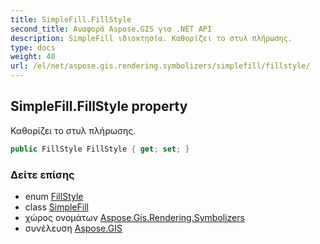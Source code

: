 ```yaml
---
title: SimpleFill.FillStyle
second_title: Αναφορά Aspose.GIS για .NET API
description: SimpleFill ιδιοκτησία. Καθορίζει το στυλ πλήρωσης.
type: docs
weight: 40
url: /el/net/aspose.gis.rendering.symbolizers/simplefill/fillstyle/
---
```

## SimpleFill.FillStyle property

Καθορίζει το στυλ πλήρωσης.

```csharp
public FillStyle FillStyle { get; set; }
```

### Δείτε επίσης

* enum [FillStyle](../../../aspose.gis.rendering/fillstyle/)
* class [SimpleFill](../)
* χώρος ονομάτων [Aspose.Gis.Rendering.Symbolizers](../../simplefill/)
* συνέλευση [Aspose.GIS](../../../)


